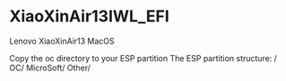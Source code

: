 # XiaoXinAir13IWL_EFI
Lenovo XiaoXinAir13 MacOS

Copy the oc directory to your ESP partition
The ESP partition structure:
/
  OC/
  MicroSoft/
  Other/
